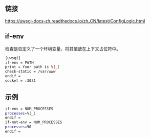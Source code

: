 ## 链接

<https://uwsgi-docs-zh.readthedocs.io/zh_CN/latest/ConfigLogic.html>



## if-env

检查是否定义了一个环境变量，将其值放在上下文占位符中。

```bash
[uwsgi]
if-env = PATH
print = Your path is %(_)
check-static = /var/www
endif =
socket = :3031
```

## 示例

```bash
if-env = NUM_PROCESSES
processes=%(_)
endif =
if-not-env = NUM_PROCESSES
processes=90
endif =
```

